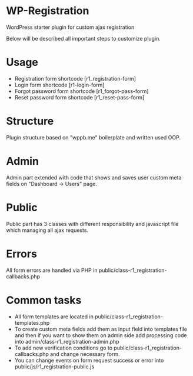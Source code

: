# WP-Registration

WordPress starter plugin for custom ajax registration

Below will be described all important steps to customize plugin.

# Usage
- Registration form shortcode [r1_registration-form]
- Login form shortcode [r1-login-form]
- Forgot password form shortcode [r1_forgot-pass-form]
- Reset password form shortcode [r1_reset-pass-form]

# Structure
Plugin structure based on "wppb.me" boilerplate and written used OOP.

# Admin
Admin part extended with code that shows and saves user custom meta fields on "Dashboard -> Users" page.

# Public
Public part has 3 classes with different responsibility and javascript file which managing all ajax requests.

# Errors
All form errors are handled via PHP in public/class-r1_registration-callbacks.php

# Common tasks
- All form templates are located in public/class-r1_registration-templates.php
- To create custom meta fields add them as input field into templates file and then if you want to show them on admin side add processing code into admin/class-r1_registration-admin.php
- To add new verification conditions go to public/class-r1_registration-callbacks.php and change necessary form.
- You can change events on form request success or error into public/js/r1_registration-public.js
